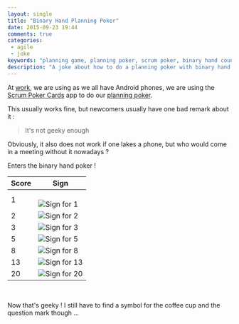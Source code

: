 ```yaml
---
layout: single
title: "Binary Hand Planning Poker"
date: 2015-09-23 19:44
comments: true
categories:
 - agile
 - joke
keywords: "planning game, planning poker, scrum poker, binary hand counting, planning poker cards"
description: "A joke about how to do a planning poker with binary hand counting to replace cards"
---
```

At [work](http://www.murex.com), we are using as we all have Android phones, we are using the [Scrum Poker Cards](https://play.google.com/store/apps/details?id=artarmin.android.scrum.poker&hl=fr) app to do our [planning poker](https://en.wikipedia.org/wiki/Planning_poker).

This usually works fine, but newcomers usually have one bad remark about it :

> It's not geeky enough

Obviously, it also does not work if one lakes a phone, but who would come in a meeting without it nowadays ?

Enters the binary hand poker !

 Score | Sign |
-------|------|
1| <br/> ![Sign for 1]({{site.url}}{{site.baseurl}}/imgs/2015-09-23-binary-hand-planning-poker/01.jpg)
2| ![Sign for 2]({{site.url}}{{site.baseurl}}/imgs/2015-09-23-binary-hand-planning-poker/02.jpg)
3| ![Sign for 3]({{site.url}}{{site.baseurl}}/imgs/2015-09-23-binary-hand-planning-poker/03.jpg)
5| ![Sign for 5]({{site.url}}{{site.baseurl}}/imgs/2015-09-23-binary-hand-planning-poker/05.jpg)
8| ![Sign for 8]({{site.url}}{{site.baseurl}}/imgs/2015-09-23-binary-hand-planning-poker/08.jpg)
13| ![Sign for 13]({{site.url}}{{site.baseurl}}/imgs/2015-09-23-binary-hand-planning-poker/13.jpg)
20| ![Sign for 20]({{site.url}}{{site.baseurl}}/imgs/2015-09-23-binary-hand-planning-poker/20.jpg)
<br/>

Now that's geeky ! I still have to find a symbol for the coffee cup and the question mark though ...
